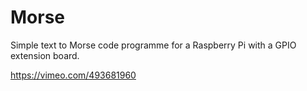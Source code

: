 # Morse
Simple text to Morse code programme for a Raspberry Pi with a GPIO extension board.

https://vimeo.com/493681960
